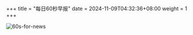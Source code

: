 +++
title = "每日60秒早报"
date = 2024-11-09T04:32:36+08:00
weight = 1
+++

![60s-for-news](/img/zaobao/zaobao.png "由 ALAPI 提供支持")
